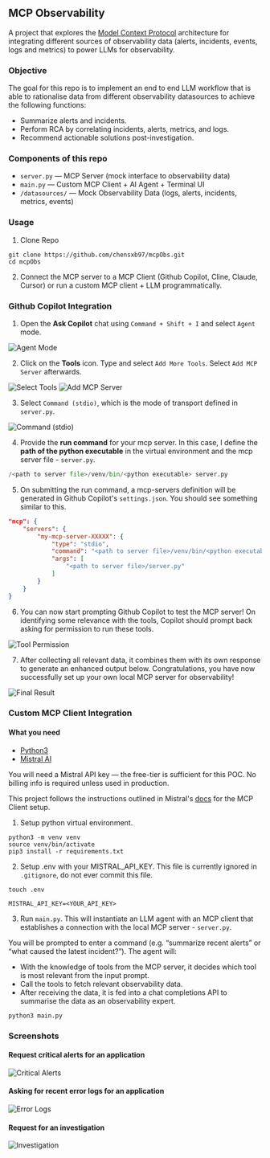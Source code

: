 ## MCP Observability
A project that explores the [Model Context Protocol](https://modelcontextprotocol.io/introduction) architecture for integrating different sources of observability data (alerts, incidents, events, logs and metrics) to power LLMs for observability.

### Objective
The goal for this repo is to implement an end to end LLM workflow that is able to rationalise data from different observability datasources to achieve the following functions:

- Summarize alerts and incidents.
- Perform RCA by correlating incidents, alerts, metrics, and logs.
- Recommend actionable solutions post-investigation.

### Components of this repo
- `server.py` — MCP Server (mock interface to observability data)
- `main.py` — Custom MCP Client + AI Agent + Terminal UI
- `/datasources/` — Mock Observability Data (logs, alerts, incidents, metrics, events)

### Usage
1. Clone Repo
```
git clone https://github.com/chensxb97/mcpObs.git
cd mcpObs
```

2. Connect the MCP server to a MCP Client (Github Copilot, Cline, Claude, Cursor) or run a custom MCP client + LLM programmatically.

### Github Copilot Integration

1. Open the **Ask Copilot** chat using `Command + Shift + I` and select `Agent` mode.

![Agent Mode](/screenshots/agent_mode.png)

2. Click on the **Tools** icon. Type and select `Add More Tools`. Select `Add MCP Server` afterwards.

![Select Tools](/screenshots/select_tools.png)
![Add MCP Server](/screenshots/add_mcp_server.png)

3. Select `Command (stdio)`, which is the mode of transport defined in `server.py`.

![Command (stdio)](/screenshots/command_stdio.png)

4. Provide the **run command** for your mcp server. In this case, I define the **path of the python executable** in the virtual environment and the mcp server file - `server.py`.

```py
/<path to server file>/venv/bin/<python executable> server.py
```

5. On submitting the run command, a mcp-servers definition will be generated in Github Copilot's `settings.json`. You should see something similar to this.

```json
"mcp": {
    "servers": {
        "my-mcp-server-XXXXX": {
            "type": "stdio",
            "command": "<path to server file>/venv/bin/<python executable>",
            "args": [
                "<path to server file>/server.py"
            ]
        }
    }
}
```

6. You can now start prompting Github Copilot to test the MCP server! On identifying some relevance with the tools, Copilot should prompt back asking for permission to run these tools. 

![Tool Permission](/screenshots/tool_permission.png)

7. After collecting all relevant data, it combines them with its own response to generate an enhanced output below. Congratulations, you have now successfully set up your own local MCP server for observability!

![Final Result](/screenshots/final_result.png)

### Custom MCP Client Integration

#### What you need
- [Python3](https://www.python.org/downloads/)
- [Mistral AI](https://mistral.ai/)

You will need a Mistral API key — the free-tier is sufficient for this POC. No billing info is required unless used in production.

This project follows the instructions outlined in Mistral's [docs](https://docs.mistral.ai/agents/mcp/) for the MCP Client setup.

1. Setup python virtual environment.
```
python3 -m venv venv
source venv/bin/activate
pip3 install -r requirements.txt
```

2. Setup .env with your MISTRAL_API_KEY. This file is currently ignored in `.gitignore`, do not ever commit this file.
```
touch .env
```
```
MISTRAL_API_KEY=<YOUR_API_KEY>
```

3. Run `main.py`. This will instantiate an LLM agent with an MCP client that establishes a connection with the local MCP server - `server.py`.

You will be prompted to enter a command (e.g. “summarize recent alerts” or “what caused the latest incident?”). The agent will:
- With the knowledge of tools from the MCP server, it decides which tool is most relevant from the input prompt.
- Call the tools to fetch relevant observability data.
- After receiving the data, it is fed into a chat completions API to summarise the data as an observability expert.

```
python3 main.py
```

### Screenshots
#### Request critical alerts for an application

![Critical Alerts](/screenshots/critical_alerts.png)

#### Asking for recent error logs for an application

![Error Logs](/screenshots/error_logs.png)

#### Request for an investigation

![Investigation](/screenshots/investigation.png)